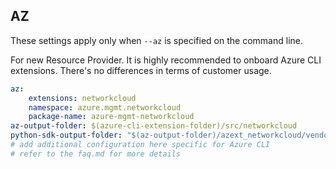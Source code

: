 ## AZ

These settings apply only when `--az` is specified on the command line.

For new Resource Provider. It is highly recommended to onboard Azure CLI extensions. There's no differences in terms of customer usage. 

``` yaml $(az) && $(target-mode) != 'core'
az:
    extensions: networkcloud
    namespace: azure.mgmt.networkcloud
    package-name: azure-mgmt-networkcloud
az-output-folder: $(azure-cli-extension-folder)/src/networkcloud
python-sdk-output-folder: "$(az-output-folder)/azext_networkcloud/vendored_sdks/networkcloud"
# add additional configuration here specific for Azure CLI
# refer to the faq.md for more details
```
